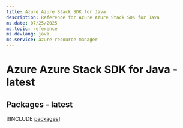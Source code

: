 ```yaml
---
title: Azure Azure Stack SDK for Java
description: Reference for Azure Azure Stack SDK for Java
ms.date: 07/25/2025
ms.topic: reference
ms.devlang: java
ms.service: azure-resource-manager
---
```

# Azure Azure Stack SDK for Java - latest
## Packages - latest
[!INCLUDE [packages](azure-stack-index.md)]